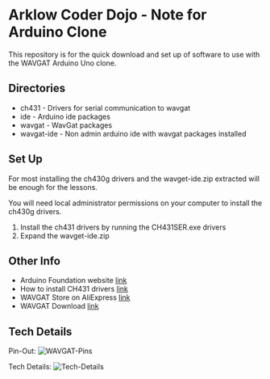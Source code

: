 # Arklow Coder Dojo - Note for Arduino Clone

This repository is for the quick download and set up of software to use with the WAVGAT Arduino Uno clone. 

## Directories

* ch431 - Drivers for serial communication to wavgat
* ide - Arduino ide packages
* wavgat - WavGat packages
* wavgat-ide - Non admin arduino ide with wavgat packages installed

## Set Up

For most installing the ch430g drivers and the wavget-ide.zip extracted will be enough for the lessons.

You will need local administrator permissions on your computer to install the ch430g drivers.

1. Install the ch431 drivers by running the CH431SER.exe drivers
1. Expand the wavget-ide.zip

## Other Info

* Arduino Foundation website [link](https://www.arduino.cc)
* How to install CH431 drivers [link](https://learn.sparkfun.com/tutorials/how-to-install-ch340-drivers/all)
* WAVGAT Store on AliExpress [link](https://wavgat.aliexpress.com/store/1962508?spm=a2g0o.detail.1000061.1.c98d4d638hIHne)
* WAVGAT Download [link](https://github.com/WAVGAT-SZ/WAVGAT.git)

## Tech Details

Pin-Out:
![WAVGAT-Pins](https://github.com/dojojon/arduino_wavgat/wavgat-pinout.jpg)


Tech Details:
![Tech-Details](https://github.com/dojojon/arduino_wavgat/wavgat-tech.jpg)